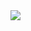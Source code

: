 <div align="left">
  <img src="https://visitor-badge.laobi.icu/badge?page_id=dbylberi.dbylberi&"  />
</div>

###

